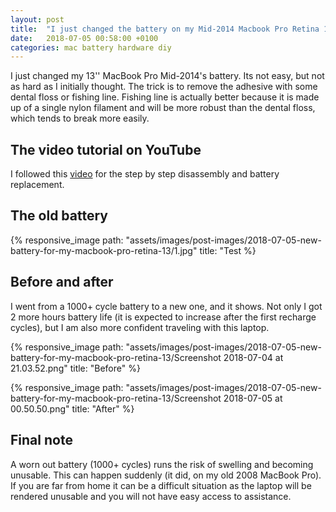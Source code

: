 ```yaml
---
layout: post
title:  "I just changed the battery on my Mid-2014 Macbook Pro Retina 13''! "
date:   2018-07-05 00:58:00 +0100
categories: mac battery hardware diy
---
```


I just changed my 13'' MacBook Pro Mid-2014's battery. Its not easy, but not as hard as I initially thought. The trick is to remove the adhesive with some dental floss or fishing line. Fishing line is actually better because it is made up of a single nylon filament and will be more robust than the dental floss, which tends to break more easily.

## The video tutorial on YouTube

I followed this [video](https://www.youtube.com/watch?v=RqbclOdjcsw) for the step by step disassembly and battery replacement.   

## The old battery

{% responsive_image path: "assets/images/post-images/2018-07-05-new-battery-for-my-macbook-pro-retina-13/1.jpg" title: "Test %}

## Before and after

I went from a 1000+ cycle battery to a new one, and it shows. Not only I got 2 more hours battery life (it is expected to increase after the first recharge cycles), but I am also more confident traveling with this laptop. 

{% responsive_image path: "assets/images/post-images/2018-07-05-new-battery-for-my-macbook-pro-retina-13/Screenshot 2018-07-04 at 21.03.52.png" title: "Before" %}

{% responsive_image path: "assets/images/post-images/2018-07-05-new-battery-for-my-macbook-pro-retina-13/Screenshot 2018-07-05 at 00.50.50.png" title: "After" %}

## Final note

A worn out battery (1000+ cycles) runs the risk of swelling and becoming unusable. This can happen suddenly (it did, on my old 2008 MacBook Pro). If you are far from home it can be a difficult situation as the laptop will be rendered unusable and you will not have easy access to assistance.
